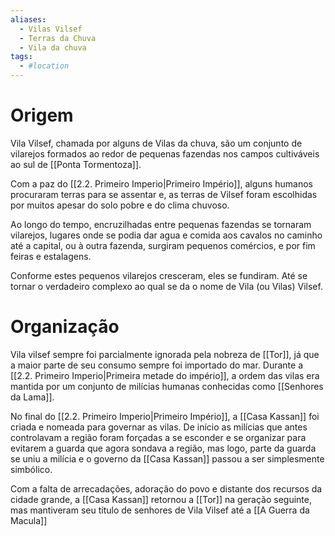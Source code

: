 ```yaml
---
aliases:
  - Vilas Vilsef
  - Terras da Chuva
  - Vila da chuva
tags:
  - #location
---
```

# Origem
Vila Vilsef, chamada por alguns de Vilas da chuva, são um conjunto de vilarejos formados ao redor de pequenas fazendas nos campos cultiváveis ao sul de [[Ponta Tormentoza]]. 

Com a paz do [[2.2. Primeiro Imperio|Primeiro Império]], alguns humanos procuraram terras para se assentar e, as terras de Vilsef foram escolhidas por muitos apesar do solo pobre e do clima chuvoso. 

Ao longo do tempo, encruzilhadas entre pequenas fazendas se tornaram vilarejos, lugares onde se podia dar agua e comida aos cavalos no caminho até a capital, ou à outra fazenda, surgiram pequenos comércios, e por fim feiras e estalagens. 

Conforme estes pequenos vilarejos cresceram, eles se fundiram. Até se tornar o verdadeiro complexo ao qual se da o nome de Vila (ou Vilas) Vilsef. 


# Organização
Vila vilsef sempre foi parcialmente ignorada pela nobreza de [[Tor]], já que a maior parte de seu consumo sempre foi importado do mar. Durante a [[2.2. Primeiro Imperio|Primeira metade do império]], a ordem das vilas era mantida por um conjunto de milícias humanas conhecidas como  [[Senhores da Lama]].

No final do [[2.2. Primeiro Imperio|Primeiro Império]], a [[Casa Kassan]] foi criada e nomeada para governar as vilas. De início as milícias que antes controlavam a região foram forçadas a se esconder e se organizar para evitarem a guarda que agora sondava a região, mas logo, parte da guarda se uniu a milícia e o governo da [[Casa Kassan]] passou a ser simplesmente simbólico.

Com a falta de arrecadações, adoração do povo e distante dos recursos da cidade grande, a [[Casa Kassan]] retornou a [[Tor]] na geração seguinte, mas mantiveram seu título de senhores de Vila Vilsef até a [[A Guerra da Macula]]